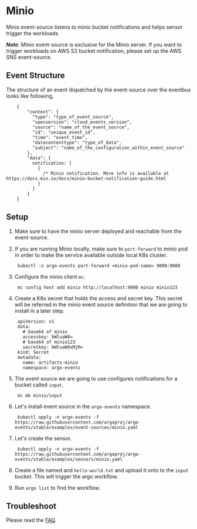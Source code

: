 # Minio

Minio event-source listens to minio bucket notifications and helps sensor trigger the workloads.

**_Note_**: Minio event-source is exclusive for the Minio server. If you want to trigger workloads on AWS S3 bucket notification,
please set up the AWS SNS event-source.

## Event Structure

The structure of an event dispatched by the event-source over the eventbus looks like following,

        {
            "context": {
              "type": "type_of_event_source",
              "specversion": "cloud_events_version",
              "source": "name_of_the_event_source",
              "id": "unique_event_id",
              "time": "event_time",
              "datacontenttype": "type_of_data",
              "subject": "name_of_the_configuration_within_event_source"
            },
            "data": {
              notification: [
                {
                  /* Minio notification. More info is available at https://docs.min.io/docs/minio-bucket-notification-guide.html
                }
              ]
            }
        }

## Setup

1. Make sure to have the minio server deployed and reachable from the event-source.

1. If you are running Minio locally, make sure to `port-forward` to minio pod in order to make the service available outside local K8s cluster.

        kubectl -n argo-events port-forward <minio-pod-name> 9000:9000 

1. Configure the minio client `mc`.

        mc config host add minio http://localhost:9000 minio minio123

1. Create a K8s secret that holds the access and secret key. This secret will be referred in the minio event source definition that we are going to install in a later step.

        apiVersion: v1
        data:
          # base64 of minio
          accesskey: bWluaW8=
          # base64 of minio123
          secretkey: bWluaW8xMjM=
        kind: Secret
        metadata:
          name: artifacts-minio
          namespace: argo-events

1. The event source we are going to use configures notifications for a bucket called `input`.

        mc mb minio/input

1. Let's install event source in the `argo-events` namespace.

        kubectl apply -n argo-events -f https://raw.githubusercontent.com/argoproj/argo-events/stable/examples/event-sources/minio.yaml

1. Let's create the sensor.

        kubectl apply -n argo-events -f https://raw.githubusercontent.com/argoproj/argo-events/stable/examples/sensors/minio.yaml   

1. Create a file named and `hello-world.txt` and upload it onto to the `input` bucket. This will trigger the argo workflow.

1. Run `argo list` to find the workflow.

## Troubleshoot

Please read the [FAQ](https://argoproj.github.io/argo-events/FAQ/).
